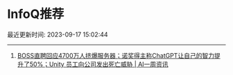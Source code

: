 # InfoQ推荐

最近更新时间: 2023-09-17 15:02:44

--- 
1. [BOSS直聘回应4700万人挤爆服务器；诺奖得主称ChatGPT让自己的智力提升了50%；Unity 员工向公司发出死亡威胁 | AI一周资讯](https://www.infoq.cn/article/ddghjcCpiRhp7H5h8ZPG) 
